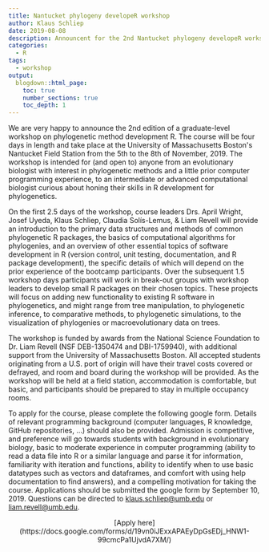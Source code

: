 ```yaml
---
title: Nantucket phylogeny developeR workshop
author: Klaus Schliep
date: 2019-08-08
description: Announcent for the 2nd Nantucket phylogeny developeR workshop
categories:
  - R
tags:
  - workshop
output:
  blogdown::html_page:
    toc: true
    number_sections: true
    toc_depth: 1
---
```


We are very happy to announce the 2nd edition of a graduate-level workshop on phylogenetic method development R. The course will be four days in length and take place at the University of Massachusetts Boston's Nantucket Field Station from the 5th to the 8th of November, 2019. The workshop is intended for (and open to) anyone from an evolutionary biologist with interest in phylogenetic methods and a little prior computer programming experience, to an intermediate or advanced computational biologist curious about honing their skills in R development for phylogenetics.

On the first 2.5 days of the workshop, course leaders Drs. April Wright, Josef Uyeda, Klaus Schliep, Claudia Solís-Lemus, & Liam Revell will provide an introduction to the primary data structures and methods of common phylogenetic R packages, the basics of computational algorithms for phylogenies, and an overview of other essential topics of software development in R (version control, unit testing, documentation, and R package development), the specific details of which will depend on the prior experience of the bootcamp participants. Over the subsequent 1.5 workshop days participants will work in break-out groups with workshop leaders to develop small R packages on their chosen topics. These projects will focus on adding new functionality to existing R software in phylogenetics, and might range from tree manipulation, to phylogenetic inference, to comparative methods, to phylogenetic simulations, to the visualization of phylogenies or macroevolutionary data on trees.

The workshop is funded by awards from the National Science Foundation to Dr. Liam Revell (NSF DEB-1350474 and DBI-1759940), with additional support from the University of Massachusetts Boston. All accepted students originating from a U.S. port of origin will have their travel costs covered or defrayed, and room and board during the workshop will be provided. As the workshop will be held at a field station, accommodation is comfortable, but basic, and participants should be prepared to stay in multiple occupancy rooms.

To apply for the course, please complete the following google form. Details of relevant programming background (computer languages, R knowledge, GitHub repositories, …) should also be provided. Admission is competitive, and preference will go towards students with background in evolutionary biology, basic to moderate experience in computer programming (ability to read a data file into R or a similar language and parse it for information, familiarity with iteration and functions, ability to identify when to use basic datatypes such as vectors and dataframes, and comfort with using help documentation to find answers), and a compelling motivation for taking the course. Applications should be submitted the google form by September 10, 2019. Questions can be directed to [klaus.schliep@umb.edu](mailto:klaus.schliep@umb.edu) or [liam.revell@umb.edu](mailto:liam.revell@umb.edu).


<center> [Apply here](https://docs.google.com/forms/d/19vn0iJExxAPAEyDpGsEDj_HNW1-99cmcPa1UjvdA7XM/) </center> 




